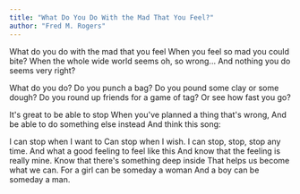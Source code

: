 ```yaml
---
title: "What Do You Do With the Mad That You Feel?"
author: "Fred M. Rogers"
---
```


What do you do with the mad that you feel
When you feel so mad you could bite?
When the whole wide world seems oh, so wrong...
And nothing you do seems very right?

What do you do? Do you punch a bag?
Do you pound some clay or some dough?
Do you round up friends for a game of tag?
Or see how fast you go?

It's great to be able to stop
When you've planned a thing that's wrong,
And be able to do something else instead
And think this song:

I can stop when I want to
Can stop when I wish.
I can stop, stop, stop any time.
And what a good feeling to feel like this
And know that the feeling is really mine.
Know that there's something deep inside
That helps us become what we can.
For a girl can be someday a woman
And a boy can be someday a man.
